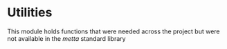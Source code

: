 # Utilities

This module holds functions that were needed across the project but were not available
in the *metta* standard library



